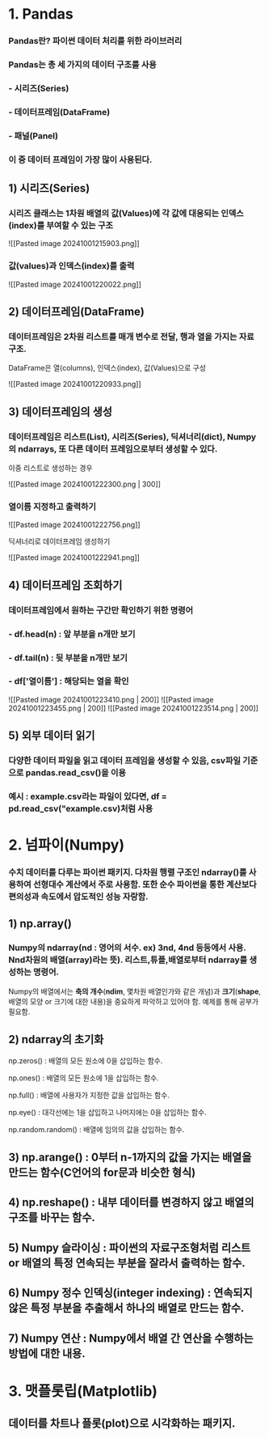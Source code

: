 # 1. Pandas
### Pandas란? 파이썬 데이터 처리를 위한 라이브러리
### Pandas는 총 세 가지의 데이터 구조를 사용
### - 시리즈(Series)
### - 데이터프레임(DataFrame)
### - 패널(Panel)
### 이 중 데이터 프레임이 가장 많이 사용된다.

## 1) 시리즈(Series)
### 시리즈 클래스는 1차원 배열의 값(Values)에 각 값에 대응되는 인덱스(index)를 부여할 수 있는 구조

![[Pasted image 20241001215903.png]]
### 값(values)과 인덱스(index)를 출력

![[Pasted image 20241001220022.png]]

## 2) 데이터프레임(DataFrame)
### 데이터프레임은 2차원 리스트를 매개 변수로 전달, 행과 열을 가지는 자료 구조. 
DataFrame은 열(columns), 인덱스(index), 값(Values)으로 구성

![[Pasted image 20241001220933.png]]

## 3) 데이터프레임의 생성
### 데이터프레임은 리스트(List), 시리즈(Series), 딕셔너리(dict), Numpy의 ndarrays, 또 다른 데이터 프레임으로부터 생성할 수 있다.

이중 리스트로 생성하는 경우

![[Pasted image 20241001222300.png | 300]]

### 열이름 지정하고 출력하기

![[Pasted image 20241001222756.png]]

딕셔너리로 데이터프레임 생성하기

![[Pasted image 20241001222941.png]]

## 4) 데이터프레임 조회하기
### 데이터프레임에서 원하는 구간만 확인하기 위한 명령어
### - df.head(n) : 앞 부분을 n개만 보기
### - df.tail(n) : 뒷 부분을 n개만 보기
### - df['열이름'] : 해당되는 열을 확인

![[Pasted image 20241001223410.png | 200]]
![[Pasted image 20241001223455.png | 200]]
![[Pasted image 20241001223514.png | 200]]

## 5) 외부 데이터 읽기
### 다양한 데이터 파일을 읽고 데이터 프레임을 생성할 수 있음, csv파일 기준으로 pandas.read_csv()을 이용
### 예시 : example.csv라는 파일이 있다면, df = pd.read_csv("example.csv)처럼 사용

# 2. 넘파이(Numpy)
### 수치 데이터를 다루는 파이썬 패키지. 다차원 행렬 구조인 ndarray()를 사용하여 선형대수 계산에서 주로 사용함. 또한 순수 파이썬을 통한 계산보다 편의성과 속도에서 압도적인 성능 자랑함.

## 1) np.array()
### Numpy의 ndarray(nd : 영어의 서수. ex) 3nd, 4nd 등등에서 사용. Nnd차원의 배열(array)라는 뜻). 리스트,튜플,배열로부터 ndarray를 생성하는 명령어.

Numpy의 배열에서는 **축의 개수**(**ndim**, 몇차원 배열인가와 같은 개념)과 **크기**(**shape**, 배열의 모양 or 크기에 대한 내용)을 중요하게 파악하고 있어야 함. 예제를 통해 공부가 필요함.

## 2) ndarray의 초기화

np.zeros() : 배열의 모든 원소에 0을 삽입하는 함수.

np.ones() : 배열의 모든 원소에 1을 삽입하는 함수.

np.full() : 배열에 사용자가 지정한 값을 삽입하는 함수.

np.eye() : 대각선에는 1을 삽입하고 나머지에는 0을 삽입하는 함수.

np.random.random() : 배열에 임의의 값을 삽입하는 함수.

## 3) np.arange() : 0부터 **n-1**까지의 값을 가지는 배열을 만드는 함수(C언어의 for문과 비슷한 형식)

## 4) np.reshape() : 내부 데이터를 변경하지 않고 배열의 구조를 바꾸는 함수.

## 5) Numpy 슬라이싱 : 파이썬의 자료구조형처럼 리스트 or 배열의 특정 **연속되는 부분**을 잘라서 출력하는 함수.

## 6) Numpy 정수 인덱싱(integer indexing) : **연속되지 않은** 특정 부분을 추출해서 하나의 배열로 만드는 함수.

## 7) Numpy 연산 : Numpy에서 배열 간 연산을 수행하는 방법에 대한 내용.

# 3. 맷플롯립(Matplotlib)
## 데이터를 차트나 플롯(plot)으로 시각화하는 패키지.